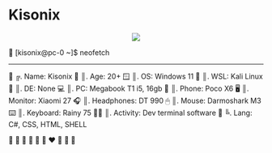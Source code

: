 # Kisonix

<p align="center"><img src="github/img/neofetch.png"></p>

🐧 [kisonix@pc-0 ~]$ neofetch 

---------------------------

👤 ╔. Name: Kisonix
🧩 ║. Age: 20+
🪟 ║. OS: Windows 11 
🚀 ║. WSL: Kali Linux 
🦄 ║. DE: None 
💻 ║. PC: Megabook T1 i5, 16gb
📱 ║. Phone: Poco X6 
🖥  ║. Monitor: Xiaomi 27 
🎧 ║. Headphones: DT 990 
🖱  ║. Mouse: Darmoshark M3 
⌨️ ║. Keyboard: Rainy 75 
🧑‍💻 ║. Activity: Dev terminal software
🍩 ╚. Lang: C#, CSS, HTML, SHELL 

🩵   💙   💚   💜   💛   🧡   ❤️   🩷   🤍   🖤
